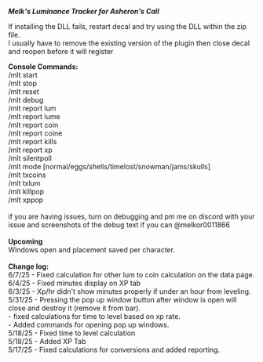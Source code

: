 ***Melk's Luminance Tracker for Asheron's Call***

If installing the DLL fails, restart decal and try using the DLL within the zip file.<br />
I usually have to remove the existing version of the plugin then close decal and reopen before it will register<br />

**Console Commands:** <br />
/mlt start <br />
/mlt stop <br />
/mlt reset <br />
/mlt debug <br />
/mlt report lum <br />
/mlt report lume <br />
/mlt report coin <br />
/mlt report coine <br />
/mlt report kills <br />
/mlt report xp <br />
/mlt silentpoll <br />
/mlt mode [normal/eggs/shells/timelost/snowman/jams/skulls] <br />
/mlt txcoins <br />
/mlt txlum <br />
/mlt killpop <br />
/mlt xppop <br />
 <br />
if you are having issues, turn on debugging and pm me on discord with your issue and screenshots of the debug text if you can @melkor0011866
<br />
<br />
**Upcoming** <br />
Windows open and placement saved per character. <br />
<br />
**Change log:**<br />
6/7/25  - Fixed calculation for other lum to coin calculation on the data page.<br />
6/4/25  - Fixed minutes display on XP tab <br />
6/3/25  - Xp/hr didn't show minutes properly if under an hour from leveling. <br />
5/31/25 - Pressing the pop up window button after window is open will close and destroy it (remove it from bar).<br />
        - fixed calculations for time to level based on xp rate.<br />
        - Added commands for opening pop up windows.<br />
5/18/25 - Fixed time to level calculation<br />
5/18/25 - Added XP Tab<br />
5/17/25 - Fixed calculations for conversions and added reporting.<br />
